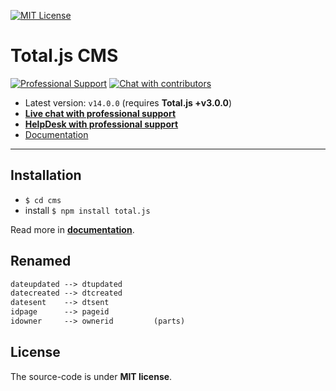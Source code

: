 [![MIT License][license-image]][license-url]

# Total.js CMS

[![Professional Support](https://www.totaljs.com/img/badge-support.svg)](https://www.totaljs.com/support/) [![Chat with contributors](https://www.totaljs.com/img/badge-chat.svg)](https://messenger.totaljs.com)

- Latest version: `v14.0.0` (requires __Total.js +v3.0.0__)
- [__Live chat with professional support__](https://messenger.totaljs.com)
- [__HelpDesk with professional support__](https://helpdesk.totaljs.com)
- [Documentation](https://wiki.totaljs.com?q=cms+welcome)

---

## Installation

- `$ cd cms`
- install `$ npm install total.js`

Read more in [__documentation__](https://wiki.totaljs.com/?q=cms+welcome).


## Renamed

```html
dateupdated --> dtupdated
datecreated --> dtcreated
datesent    --> dtsent
idpage      --> pageid
idowner     --> ownerid         (parts)
```

## License

The source-code is under __MIT license__.

[license-image]: https://img.shields.io/badge/license-MIT-blue.svg?style=flat
[license-url]: license.txt